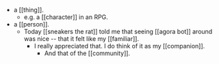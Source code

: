 - a [[thing]].
  - e.g. a [[character]] in an RPG.
- a [[person]].
  - Today [[sneakers the rat]] told me that seeing [[agora bot]] around was nice -- that it felt like my [[familiar]].
    - I really appreciated that. I do think of it as my [[companion]].
      - And that of the [[community]].
